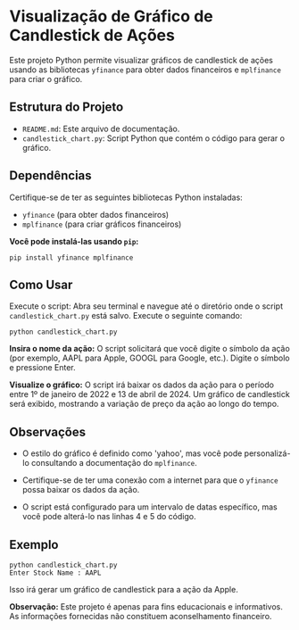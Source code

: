 # Visualização de Gráfico de Candlestick de Ações

Este projeto Python permite visualizar gráficos de candlestick de ações usando as bibliotecas `yfinance` para obter dados financeiros e `mplfinance` para criar o gráfico.

## Estrutura do Projeto

- `README.md`: Este arquivo de documentação.
- `candlestick_chart.py`: Script Python que contém o código para gerar o gráfico.

## Dependências

Certifique-se de ter as seguintes bibliotecas Python instaladas:

- `yfinance` (para obter dados financeiros)
- `mplfinance` (para criar gráficos financeiros)

**Você pode instalá-las usando `pip`:**
  
    pip install yfinance mplfinance

## Como Usar

  Execute o script:
        Abra seu terminal e navegue até o diretório onde o script `candlestick_chart.py` está salvo.
        Execute o seguinte comando:
    
    python candlestick_chart.py

  **Insira o nome da ação:**
        O script solicitará que você digite o símbolo da ação (por exemplo, AAPL para Apple, GOOGL para Google, etc.).
        Digite o símbolo e pressione Enter.

  **Visualize o gráfico:**
        O script irá baixar os dados da ação para o período entre 1º de janeiro de 2022 e 13 de abril de 2024.
        Um gráfico de candlestick será exibido, mostrando a variação de preço da ação ao longo do tempo.

## Observações
* O estilo do gráfico é definido como 'yahoo', mas você pode personalizá-lo consultando a documentação do `mplfinance`.
  
* Certifique-se de ter uma conexão com a internet para que o `yfinance` possa baixar os dados da ação.
  
* O script está configurado para um intervalo de datas específico, mas você pode alterá-lo nas linhas 4 e 5 do código.

## Exemplo
   
    python candlestick_chart.py
    Enter Stock Name : AAPL 

Isso irá gerar um gráfico de candlestick para a ação da Apple.

**Observação:** Este projeto é apenas para fins educacionais e informativos. As informações fornecidas não constituem aconselhamento financeiro.
